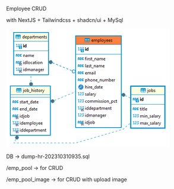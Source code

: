 Employee CRUD

with NextJS + Tailwindcss + shadcn/ui + MySql

![ERD](https://github.com/excel007/emp_crud/blob/main/public/erd.png)

DB -> dump-hr-202310310935.sql

/emp_pool -> for CRUD

/emp_pool_image -> for CRUD with upload image